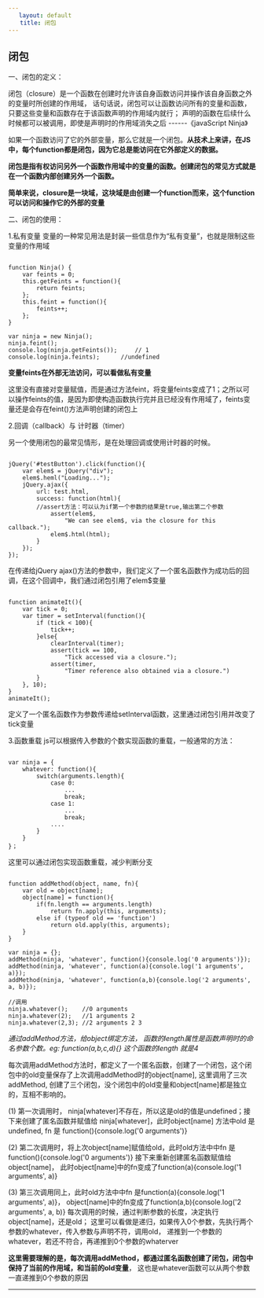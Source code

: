 ```yaml
---
   layout: default
　　title: 闭包
---
```


## 闭包
一、闭包的定义：

闭包（closure）是一个函数在创建时允许该自身函数访问并操作该自身函数之外的变量时所创建的作用域， 话句话说，闭包可以让函数访问所有的变量和函数，只要这些变量和函数存在于该函数声明的作用域内就行；
声明的函数在后续什么时候都可以被调用，即使是声明时的作用域消失之后 ------《javaScript Ninja》

如果一个函数访问了它的外部变量，那么它就是一个闭包。**从技术上来讲，在JS中，每个function都是闭包，因为它总是能访问在它外部定义的数据。**

**闭包是指有权访问另外一个函数作用域中的变量的函数。创建闭包的常见方式就是在一个函数内部创建另外一个函数。**

**简单来说，closure是一块域，这块域是由创建一个function而来，这个function可以访问和操作它的外部的变量**

二、闭包的使用：

1.私有变量
变量的一种常见用法是封装一些信息作为“私有变量”，也就是限制这些变量的作用域
<pre><code>
function Ninja() {
    var feints = 0;
    this.getFeints = function(){
        return feints;
    }; 
    this.feint = function(){
        feints++;
    };
}

var ninja = new Ninja();
ninja.feint();
console.log(ninja.getFeints());     // 1
console.log(ninja.feints);      //undefined
</code></pre>
**变量feints在外部无法访问，可以看做私有变量**

这里没有直接对变量赋值，而是通过方法feint，将变量feints变成了1；之所以可以操作feints的值，是因为即使构造函数执行完并且已经没有作用域了，feints变量还是会存在feint()方法声明创建的闭包上

2.回调（callback）与 计时器（timer）

另一个使用闭包的最常见情形，是在处理回调或使用计时器的时候。

<pre><code>
jQuery('#testButton').click(function(){  
    var elem$ = jQuery("div");  
    elem$.heml("Loading...");  
    jQuery.ajax({  
        url: test.html,  
        success: function(html){ 
        //assert方法：可以认为if第一个参数的结果是true,输出第二个参数 
            assert(elem$,  
                "We can see elem$, via the closure for this callback.");  
            elem$.html(html);  
        }  
    });  
});  
</code></pre>

在传递给jQuery ajax()方法的参数中，我们定义了一个匿名函数作为成功后的回调，在这个回调中，我们通过闭包引用了elem$变量

<pre><code> 
function animateIt(){
    var tick = 0;  
    var timer = setInterval(function(){  
        if (tick < 100){ 
            tick++;  
        }else{  
            clearInterval(timer);  
            assert(tick == 100,   
                "Tick accessed via a closure."); 
            assert(timer,  
                "Timer reference also obtained via a closure.")  
        }  
    }, 10);
}
animateIt();
</code></pre>

定义了一个匿名函数作为参数传递给setInterval函数，这里通过闭包引用并改变了tick变量

3.函数重载
js可以根据传入参数的个数实现函数的重载，一般通常的方法：
<pre><code>
var ninja = {
    whatever: function(){
        switch(arguments.length){
            case 0:
                ...
                break;
            case 1:
                ...
                break;
            ....
        }
    }
}；
</code></pre>
这里可以通过闭包实现函数重载，减少判断分支
<pre><code> 
function addMethod(object, name, fn){
    var old = object[name];
    object[name] = function(){
        if(fn.length == arguments.length)
            return fn.apply(this, arguments);
        else if (typeof old == 'function')
            return old.apply(this, arguments);
    }
}

var ninja = {};
addMethod(ninja, 'whatever', function(){console.log('0 arguments')});
addMethod(ninja, 'whatever', function(a){console.log('1 arguments', a)});
addMethod(ninja, 'whatever', function(a,b){console.log('2 arguments', a, b)});

//调用
ninja.whatever();    //0 arguments
ninja.whatever(2);   //1 arguments 2
ninja.whatever(2,3); //2 arguments 2 3
</code></pre>
*通过addMethod方法，给object绑定方法， 函数的length属性是函数声明时的命名参数个数。eg: function(a,b,c,d){} 这个函数的length 就是4*

每次调用addMethod方法时，都定义了一个匿名函数，创建了一个闭包，这个闭包中的old变量保存了上次调用addMethod时的object[name], 这里调用了三次addMethod, 创建了三个闭包，没个闭包中的old变量和object[name]都是独立的，互相不影响的。

(1) 第一次调用时， ninja[whatever]不存在，所以这是old的值是undefined；接下来创建了匿名函数并赋值给 ninja[whatever]，此时object[name] 方法中old 是 undefined,  fn 是 function(){console.log('0 arguments')}

(2)  第二次调用时，将上次object[name]赋值给old，此时old方法中中fn 是 function(){console.log('0 arguments')}
接下来重新创建匿名函数赋值给object[name]， 此时object[name]中的fn变成了function(a){console.log('1 arguments', a)}

(3) 第三次调用同上，此时old方法中中fn 是function(a){console.log('1 arguments', a)}， object[name]中的fn变成了function(a,b){console.log('2 arguments', a, b)}
每次调用的时候，通过判断参数的长度，决定执行object[name]，还是old；
这里可以看做是递归，如果传入0个参数，先执行两个参数的whatever，传入参数与声明不符，调用old， 递推到一个参数的whatever，若还不符合，再递推到0个参数的whaterver

**这里需要理解的是，每次调用addMethod，都通过匿名函数创建了闭包，闭包中保持了当前的作用域，和当前的old变量**， 这也是whatever函数可以从两个参数一直递推到0个参数的原因

___
